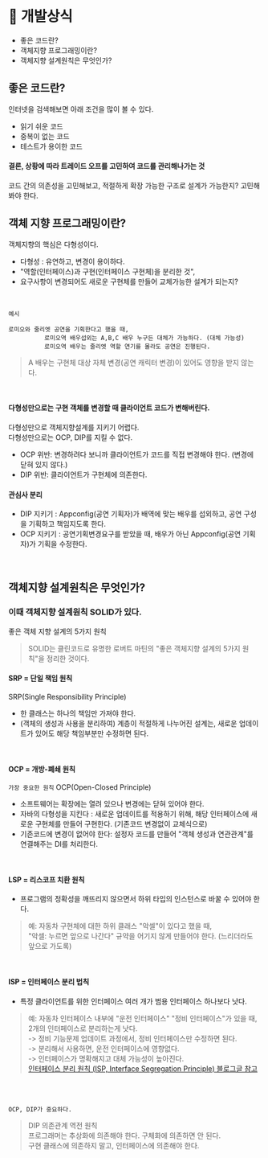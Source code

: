 # 📌 개발상식
+ 좋은 코드란?
+ 객체지향 프로그래밍이란?
+ 객체지향 설계원칙은 무엇인가?


## 좋은 코드란?
인터넷을 검색해보면 아래 조건을 많이 볼 수 있다.
+ 읽기 쉬운 코드
+ 중복이 없는 코드
+ 테스트가 용이한 코드

#### 결론, 상황에 따라 트레이드 오프를 고민하여 코드를 관리해나가는 것
코드 간의 의존성을 고민해보고, 적절하게 확장 가능한 구조로 설계가 가능한지? 고민해봐야 한다.


## 객체 지향 프로그래밍이란?
객체지향의 핵심은 다형성이다.  <br>
+ 다형성 : 유연하고, 변경이 용이하다. 
+ "역할(인터페이스)과 구현(인터페이스 구현체)을 분리한 것",  
+ 요구사항이 변경되어도 새로운 구현체를 만들어 교체가능한 설계가 되는지?

<Br>
  
`예시` <br>
```
로미오와 줄리엣 공연을 기획한다고 했을 때, 
          로미오역 배우섭외는 A,B,C 배우 누구든 대체가 가능하다. (대체 가능성)
          로미오역 배우는 줄리엣 역할 연기를 몰라도 공연은 진행된다. 
 ```
> A 배우는 구현체 대상 자체 변경(공연 캐릭터 변경)이 있어도 영향을 받지 않는다. 

<br>
  
#### 다형성만으로는 구현 객체를 변경할 때 클라이언트 코드가 변해버린다.
다형성만으로 객체지향설계를 지키기 어렵다. <br> 다형성만으로는 OCP, DIP를 지킬 수 없다.
+ OCP 위반: 변경하려다 보니까 클라이언트가 코드를 직접 변경해야 한다. (변경에 닫혀 있지 않다.)
+ DIP 위반: 클라이언트가 구현체에 의존한다.

#### 관심사 분리
+ DIP 지키기 : Appconfig(공연 기획자)가 배역에 맞는 배우를 섭외하고, 공연 구성을 기획하고 책임지도록 한다.
+ OCP 지키기 : 공연기획변경요구를 받았을 때, 배우가 아닌 Appconfig(공연 기획자)가 기획을 수정한다.
  
 <br>
  
## 객체지향 설계원칙은 무엇인가?  
### 이때 객체지향 설계원칙 SOLID가 있다.
좋은 객체 지향 설계의 5가지 원칙
> SOLID는 클린코드로 유명한 로버트 마틴의 "좋은 객체지향 설계의 5가지 원칙"을 정리한 것이다.

#### SRP = 단일 책임 원칙 
SRP(Single Responsibility Principle)
+ 한 클래스는 하나의 책임만 가져야 한다.
+ (객체의 생성과 사용을 분리하여) 계층이 적절하게 나누어진 설계는, 새로운 업데이트가 있어도 해당 책임부분만 수정하면 된다.

<br>
  
#### OCP = 개방-폐쇄 원칙
`가장 중요한 원칙`  OCP(Open-Closed Principle) 
+ 소프트웨어는 확장에는 열려 있으나 변경에는 닫혀 있어야 한다.
+ 자바의 다형성을 지킨다 : 새로운 업데이트를 적용하기 위해, 해당 인터페이스에 새로운 구현체를 만들어 구현한다. (기존코드 변경없이 교체식으로)
+ 기존코드에 변경이 없어야 한다: 설정자 코드를 만들어 "객체 생성과 연관관계"를 연결해주는 DI를 처리한다.

<br>
  
#### LSP = 리스코프 치환 원칙
+ 프로그램의 정확성을 깨뜨리지 않으면서 하위 타입의 인스턴스로 바꿀 수 있어야 한다.
> 예: 자동차 구현체에 대한 하위 클래스 "악셀"이 있다고 했을 때, <br>
> "악셀: 누르면 앞으로 나간다" 규약을 어기지 않게 만들어야 한다. (느리더라도 앞으로 가도록)

 <br>
  
#### ISP = 인터페이스 분리 법칙
+ 특정 클라이언트를 위한 인터페이스 여러 개가 범용 인터페이스 하나보다 낫다.
> 예: 자동차 인터페이스 내부에 "운전 인터페이스" "정비 인터페이스"가 있을 때, 2개의 인터페이스로 분리하는게 낫다. <br>
     -> 정비 기능문제 업데이트 과정에서, 정비 인터페이스만 수정하면 된다. <br>
     -> 분리해서 사용하면, 운전 인터페이스에 영향없다. <br>
     -> 인터페이스가 명확해지고 대체 가능성이 높아진다. <br>
> [인터페이스 분리 원칙 (ISP, Interface Segregation Principle) 블로그글 참고](https://jaeseongdev.github.io/development/2021/04/25/ISP(%EC%9D%B8%ED%84%B0%ED%8E%98%EC%9D%B4%EC%8A%A4-%EB%B6%84%EB%A6%AC-%EC%9B%90%EC%B9%99)/)

  <br><br>

 `OCP, DIP가 중요하다.` <br>
> DIP 의존관계 역전 원칙 <br>
>  프로그래머는 추상화에 의존해야 한다. 구체화에 의존하면 안 된다. <br>
> 구현 클래스에 의존하지 말고, 인터페이스에 의존해야 한다.
